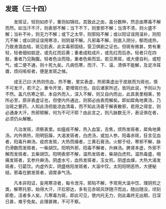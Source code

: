 ## 发斑（三十四）


&emsp;&emsp;发斑证，轻则如疹子，重则如锦纹。其致此之由，虽分数种，然总由寒毒不解而然。如当汗不汗，则表邪不解；当下不下，则里邪不解；当清不清，则火盛不解；当补不补，则无力不解；或下之太早，则邪陷不解；或以阳证误用温补，则阳亢不解；或以阴证误用寒凉，则阴凝不解。凡邪毒不解，则直入阴分，郁而成热，乃致液涸血枯，斑见肌表，此实毒邪固结，营卫俱剧之证也。但斑有微甚，势有重轻，轻者细如蚊迹，或先红而后黄；重者成粒成片，或先红而后赤。轻者只在四肢，重者乃见胸腹。轻者色淡而隐，重者色紫而显。若见黑斑，或大便自利，或短气，或二便不通，则十死九矣。凡病伤寒，而汗、下、温、清俱不能解，及足冷耳聋，烦闷咳呕者，便是发斑之候。

&emsp;&emsp;成无己曰∶大热则伤血，热不散，里实表虚，热邪乘虚出于皮肤而为斑也，慎不可发汗，若汗之，重令开泄，更增斑烂也。自后诸家所述，皆同此说，予则以为不然。盖凡伤寒之邪，本自外而入，深入不解，则又自内而出，此其表里相乘，势所必至，原非表虚证也，但使内外通达，则邪必由表而解矣。即如犀角地黄汤，乃治斑之要药，人知此汤但能凉血清毒，而不知此汤善于解表散邪，若用之得宜，则必通身大汗，热邪顿解，何为不可汗耶？由此言之，则凡脉数无汗，表证俱在者，必须仍从解散。

&emsp;&emsp;凡治发斑，须察表里。如瘟疫不解，热入血室，舌焦，烦热发斑者，犀角地黄汤。内外俱热，阳明狂躁，大渴发斑者，白虎汤，或加人参。阳毒赤斑，狂言见血者，阳毒升麻汤。疫疠发斑，大热而燥者，三黄石膏汤。火郁于经，寒邪不解，脉仍滑数而发斑者，一柴胡饮。阳明外邪，阳毒不解者，升麻汤。脾肾本虚，外邪不解而发斑者，五柴胡饮。阳明表邪不解，温热发斑者，柴胡白虎煎。温热毒盛，咽痛发斑者，玄参升麻汤。阴虚水亏，血热发斑者，玉女煎。阴虚血燥，大热大渴发斑者，归葛饮。内虚外实，阴盛格阳发斑者，大温中饮。太阳阳明恶热，大便秘结，邪毒在腑发斑者，调胃承气汤。

&emsp;&emsp;凡本非阳证，妄用寒凉者，每令泄泻，邪陷不解，予常用大温中饮、理阴煎之类，解寒托邪，始得大汗，汗后邪达，多有见赤斑风饼随汗而出，随出随没，顷刻即愈，活者多人矣。凡寒毒为斑，即此可见，使内托无力，则此毒终无出期，日深日甚，难乎免矣。此理甚微，不可不察。

